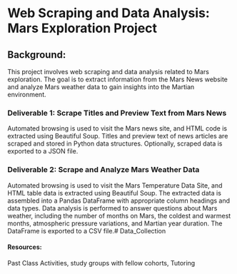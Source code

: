 # Web Scraping and Data Analysis: Mars Exploration Project

## Background:
This project involves web scraping and data analysis related to Mars exploration. The goal is to extract information from the Mars News website and analyze Mars weather data to gain insights into the Martian environment.

### Deliverable 1: Scrape Titles and Preview Text from Mars News

Automated browsing is used to visit the Mars news site, and HTML code is extracted using Beautiful Soup.
Titles and preview text of news articles are scraped and stored in Python data structures.
Optionally, scraped data is exported to a JSON file.

### Deliverable 2: Scrape and Analyze Mars Weather Data

Automated browsing is used to visit the Mars Temperature Data Site, and HTML table data is extracted using Beautiful Soup.
The extracted data is assembled into a Pandas DataFrame with appropriate column headings and data types.
Data analysis is performed to answer questions about Mars weather, including the number of months on Mars, the coldest and warmest months, atmospheric pressure variations, and Martian year duration.
The DataFrame is exported to a CSV file.# Data_Collection

#### Resources:
Past Class Activities, study groups with fellow cohorts, Tutoring
